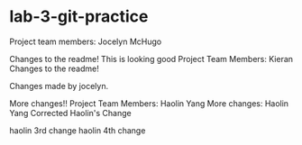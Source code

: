 # lab-3-git-practice

Project team members:
Jocelyn McHugo

Changes to the readme!
This is looking good
Project Team Members:
Kieran
Changes to the readme!

Changes made by jocelyn.

More changes!!
Project Team Members: Haolin Yang
More changes: Haolin Yang
Corrected Haolin's Change

haolin 3rd change
haolin 4th change